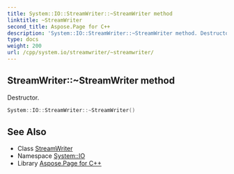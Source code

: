 ```yaml
---
title: System::IO::StreamWriter::~StreamWriter method
linktitle: ~StreamWriter
second_title: Aspose.Page for C++
description: 'System::IO::StreamWriter::~StreamWriter method. Destructor in C++.'
type: docs
weight: 200
url: /cpp/system.io/streamwriter/~streamwriter/
---
```

## StreamWriter::~StreamWriter method


Destructor.

```cpp
System::IO::StreamWriter::~StreamWriter()
```

## See Also

* Class [StreamWriter](../)
* Namespace [System::IO](../../)
* Library [Aspose.Page for C++](../../../)
